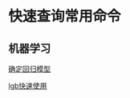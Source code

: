 # 快速查询常用命令
## 机器学习
[确定回归模型](https://github.com/daili0015/Quick-Query-Manual/blob/master/Regressor.md#快速确定回归学习器)

[lgb快速使用](https://github.com/daili0015/Quick-Query-Manual/blob/master/LightGBM.md#lightgbm)
